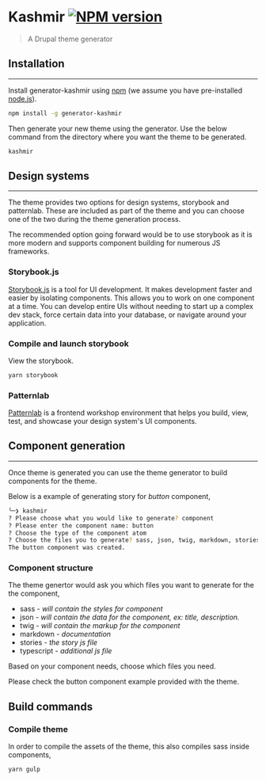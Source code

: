 # Kashmir [![NPM version][npm-image]][npm-url]
> A Drupal theme generator

## Installation
---

Install generator-kashmir using [npm](https://www.npmjs.com/) (we assume you have pre-installed [node.js](https://nodejs.org/)).


```bash
npm install -g generator-kashmir
```

Then generate your new theme using the generator. Use the below command from the directory where you want the theme to be generated.

```bash
kashmir
```

[npm-image]: https://badge.fury.io/js/generator-kashmir.svg
[npm-url]: https://npmjs.org/package/generator-kashmir

## Design systems
---

The theme provides two options for design systems, storybook and patternlab. These are included as part of the theme and you can choose one of the two during the theme generation process.

The recommended option going forward would be to use storybook as it is more modern and supports component building for numerous JS frameworks.

### Storybook.js

[Storybook.js](https://storybook.js.org/) is a tool for UI development. It makes development faster and easier by isolating components. This allows you to work on one component at a time. You can develop entire UIs without needing to start up a complex dev stack, force certain data into your database, or navigate around your application.


### Compile and launch storybook

View the storybook.

```bash
yarn storybook
```

### Patternlab

[Patternlab](https://patternlab.io/) is a frontend workshop environment that helps you build, view, test, and showcase your design system's UI components.

## Component generation
---

Once theme is generated you can use the theme generator to build components for the theme.

Below is a example of generating story for *button* component,

```bash
╰─❯ kashmir
? Please choose what you would like to generate? component
? Please enter the component name: button
? Choose the type of the component atom
? Choose the files you to generate? sass, json, twig, markdown, stories
The button component was created.
```

### Component structure

The theme genertor would ask you which files you want to generate for the the component,
- sass - *will contain the styles for component*
- json - *will contain the data for the component, ex: title, description.*
- twig - *will contain the markup for the component*
- markdown - *documentation*
- stories - *the story js file*
- typescript - *additional js file*

Based on your component needs, choose which files you need. 

Please check the button component example provided with the theme.

## Build commands 

### Compile theme

In order to compile the assets of the theme, this also compiles sass inside components,

```bash
yarn gulp
```
